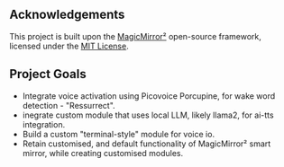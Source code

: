 ## Acknowledgements

This project is built upon the [MagicMirror²](https://github.com/MichMich/MagicMirror) open-source framework, licensed under the [MIT License](https://github.com/MichMich/MagicMirror/blob/main/LICENSE).

## Project Goals

- Integrate voice activation using Picovoice Porcupine, for wake word detection - "Ressurrect".
- inegrate custom module that uses local LLM, likely llama2, for ai-tts integration.
- Build a custom "terminal-style" module for voice io.
- Retain customised, and default functionality of MagicMirror² smart mirror, while creating customised modules. 
